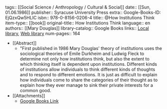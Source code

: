 tags:: [[Social Science / Anthropology / Cultural & Social]]
date:: [[Sun, 01.06.1986]]
publisher:: Syracuse University Press
extra:: Google-Books-ID: EjQzxQw5HLIC
isbn:: 978-0-8156-0206-4
title:: @How Institutions Think
item-type:: [[book]]
original-title:: How Institutions Think
language:: en
authors:: [[Mary Douglas]]
library-catalog:: Google Books
links:: [Local library](zotero://select/library/items/8UAGJN4K), [Web library](https://www.zotero.org/users/6520516/items/8UAGJN4K)
num-pages:: 164

- [[Abstract]]
	- "First published in 1986 Mary Douglas' theory of institutions uses the sociological theories of Emile Durkheim and Ludwig Fleck to determine not only how institutions think, but also the extent to which thinking itself is dependent upon institutions. Different kinds of institutions allow individuals to think different kinds of thoughts and to respond to different emotions. It is just as difficult to explain how individuals come to share the categories of their thought as to explain how they ever manage to sink their private interests for a common good.
- [[Attachments]]
	- [Google Books Link](https://books.google.es/books?id=EjQzxQw5HLIC)